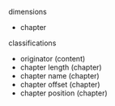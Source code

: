 dimensions

* chapter

classifications

* originator (content)
* chapter length (chapter)
* chapter name (chapter)
* chapter offset (chapter)
* chapter position (chapter)
